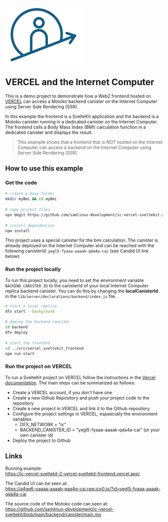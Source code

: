 <p align="left" >
  <img width="240"  src="src/vercel_sveltekit_frontend/static/icAcademy.png">
</p>

# VERCEL and the Internet Computer


This is a demo project to demonstrate how a Web2 frontend hosted on [VERCEL](https://vercel.com) can access a Motoko backend canister on the Internet Computer using Server Side Rendering (SSR).

In this example the frontend is a SvelteKit application and the backend is a Motoko canister running in a dedicated canister on the Internet Computer. The frontend calls a Body Mass Index (BMI) calculation function in a dedicated canister and displays the result.

>This example shows that a frontend that is NOT hosted on the Internet Computer can access a backend on the Internet Computer using Server Side Rendering (SSR).

## How to use this example

### Get the code
```bash
# create a base folder
mkdir myBmi && cd myBmi

# copy project files
npx degit https://github.com/samlinux-development/ic-vercel-sveltekit-2

# install dependencies
npm install
```

This project uses a special canister for the bmi calculation. The canister is already deployed on the Internet Computer and can be reached with the following canisterId: `yegl5-fyaaa-aaaak-qda4a-cai` (see Candid UI link below).

### Run the project locally
To run this project locally, you need to set the environment variable `BACKEND_CANISTER_ID` to the canisterId of your local Internet Computer replica backend canister. You can do this by changing the **localCanisterId** in the `lib/server/declarations/backend/index.js` file.

```bash
# start a local replica
dfx start --background

# deploy the backend canister
cd backend
dfx deploy

# start the frontend
cd ../src/vercel_sveltekit_frontend
npm run start
``` 

### Run the project on VERCEL
To run a SvelteKit project on VERCEL follow the instructions in the [Vercel documentation](https://vercel.com/docs/frameworks/sveltekit). The main steps can be summarized as follows:

- Create a VERCEL account, if you don't have one
- Create a new Github Repository and push your project code to the repository
- Create a new project in VERCEL and link it to the Github repository
- Configure the project settings in VERCEL, espaecially the environment variables
  - DFX_NETWORK = "ic"
  - BACKEND_CANISTER_ID = "yegl5-fyaaa-aaaak-qda4a-cai" (or your own canister id)
- Deploy the project to Github


## Links

Running example:  
https://ic-vercel-sveltekit-2-vercel-sveltekit-frontend.vercel.app/

The Candid UI can be seen at:  
https://a4gq6-oaaaa-aaaab-qaa4q-cai.raw.icp0.io/?id=yegl5-fyaaa-aaaak-qda4a-cai

The source code of the Motoko code can seen at:   
https://github.com/samlinux-development/ic-vercel-sveltekit/blob/main/backend/canister/main.mo
